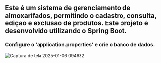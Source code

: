 ## Este é um sistema de gerenciamento de almoxarifados, permitindo o cadastro, consulta, edição e exclusão de produtos. Este projeto é desenvolvido utilizando o Spring Boot.

### Configure o 'application.properties' e crie o banco de dados.

![Captura de tela 2025-01-06 094632](https://github.com/user-attachments/assets/ee9cffd7-3917-4ee6-b6df-bf5689b79286)
